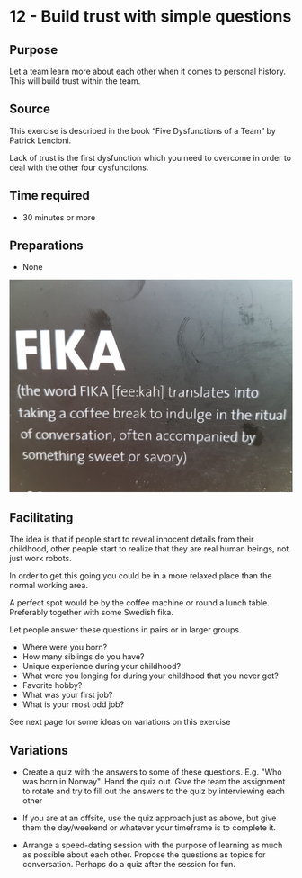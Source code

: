 # 12 - Build trust with simple questions

## Purpose

Let a team learn more about each other when it comes to personal history. This will build trust within the team.

## Source

This exercise is described in the book “Five Dysfunctions of a Team” by Patrick Lencioni.

Lack of trust is the first dysfunction which you need to overcome in order to deal with the other four dysfunctions.

## Time required
*  30 minutes or more

## Preparations
*  None

![fika](images/graph4.png)

## Facilitating
The idea is that if people start to reveal innocent details from their childhood, other people start to realize that they are real human beings, not just work robots.

In order to get this going you could be in a more relaxed place than the normal working area.

A perfect spot would be by the coffee machine or round a lunch table. Preferably together with some Swedish fika.

Let people answer these questions in pairs or in larger groups.

*  Where were you born?
*  How many siblings do you have?
*  Unique experience during your childhood?
*  What were you longing for during your childhood that you never got?
*  Favorite hobby?
*  What was your first job?
*  What is your most odd job?

See next page for some ideas on variations on this exercise

## Variations
*  Create a quiz with the answers to some of these questions. E.g. "Who was born in Norway". Hand the quiz out. Give the team the assignment to rotate and try to fill out the answers to the quiz by interviewing each other

*  If you are at an offsite, use the quiz approach just as above, but give them the day/weekend or whatever your timeframe is to complete it.

*  Arrange a speed-dating session with the purpose of learning as much as possible about each other. Propose the questions as topics for conversation. Perhaps do a
quiz after the session for fun.
